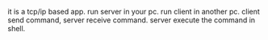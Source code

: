 it is a tcp/ip based app.
run server in your pc.
run client in another pc.
client send command, server receive command.
server execute the command in shell.

